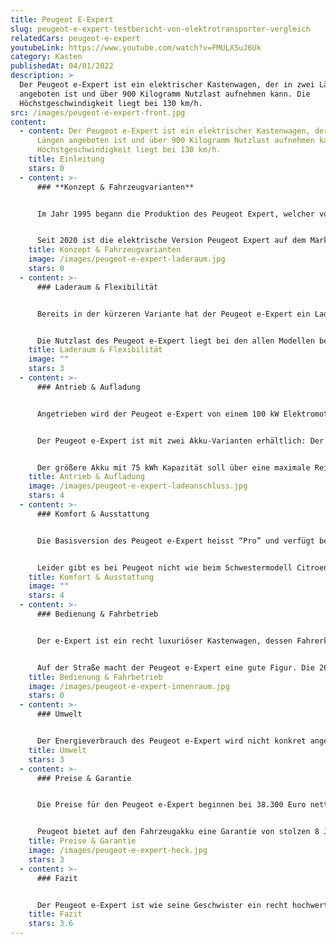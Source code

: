 ```yaml
---
title: Peugeot E-Expert
slug: peugeot-e-expert-testbericht-von-elektrotransporter-vergleich
relatedCars: peugeot-e-expert
youtubeLink: https://www.youtube.com/watch?v=FMULXSuJ6Uk
category: Kasten
publishedAt: 04/01/2022
description: >
  Der Peugeot e-Expert ist ein elektrischer Kastenwagen, der in zwei Längen
  angeboten ist und über 900 Kilogramm Nutzlast aufnehmen kann. Die
  Höchstgeschwindigkeit liegt bei 130 km/h.            
src: /images/peugeot-e-expert-front.jpg
content:
  - content: Der Peugeot e-Expert ist ein elektrischer Kastenwagen, der in zwei
      Längen angeboten ist und über 900 Kilogramm Nutzlast aufnehmen kann. Die
      Höchstgeschwindigkeit liegt bei 130 km/h.
    title: Einleitung
    stars: 0
  - content: >-
      ### **Konzept & Fahrzeugvarianten**


      Im Jahr 1995 begann die Produktion des Peugeot Expert, welcher vom PSA-Konzern entwickelt wurde und mit dem Citroen Jumpy und dem Fiat Scudo zwei Schwestermodelle besaß. Auch die zweite Generation ab 2007 war ein Gemeinschaftsprojekt der drei Hersteller. Dies änderte sich aber mit der dritten Generation, die seit 2016 auf dem Markt ist. Diese ist auch in Zusammenarbeit mit Toyota entstanden, wodurch der Expert gleich drei Geschwister hat: den Citroen Jumpy, den Toyota Proace sowie den Opel Vivaro.


      Seit 2020 ist die elektrische Version Peugeot Expert auf dem Markt. Der Kastenwagen ist elektrisch in zwei Längen erhältlich: 4,95 Meter sowie 5,30 Meter. Außerdem hat der Kunde die Wahl zwischen zwei Akkus mit 50 kWh bzw. 75 kWh Kapazität, welche natürlich unterschiedliche Reichweiten ermöglichen. Der Peugeot e-Expert ist auch als Kombi erhältlich, mit Sitzen und Fenstern im Fond. Hier soll es aber um die Kastenwagen-Version gehen.
    title: Konzept & Fahrzeugvarianten
    image: /images/peugeot-e-expert-laderaum.jpg
    stars: 0
  - content: >-
      ### Laderaum & Flexibilität


      Bereits in der kürzeren Variante hat der Peugeot e-Expert ein Ladevolumen von maximal 5.800 Liter. Der Stauraum kann über zwei geteilte, seitlich schwenkende Hecktüren oder eine nach oben schwingende Heckklappe beladen werden. Außerdem ist eine seitliche Schiebetür serienmäßig vorhanden. Der Laderaum hat beim e-Expert eine Länge von rund 2,41 Meter, die Breite liegt bei maximal 1,62 Meter und die Ladung kann bis zu 1,33 Meter hoch geladen werden. Bei der größeren Versionen ändert sich vor allem die Länge des Laderaums: als großere-Expert liegt diese bei 2,76 Meter. Dadurch entsteht ein Ladevolumen von maximal 6.600 Liter.


      Die Nutzlast des Peugeot e-Expert liegt bei den allen Modellen bei etwas über 900 Kilogramm. Allerdings gibt es die 50 kWh-Version mit einer optionalen erhöhten Nutzlast, welche dann bei rund 1.150 Kilogramm liegt. Die Anhängelast ist bei allen Modellen gleich: 1.000 Kilogramm für gebremste, 750 Kilogramm für ungebremste Anhänger.
    title: Laderaum & Flexibilität
    image: ""
    stars: 3
  - content: >-
      ### Antrieb & Aufladung


      Angetrieben wird der Peugeot e-Expert von einem 100 kW Elektromotor, der ein Drehmoment von 260 Nm bereitstellt und den Peugeot in ungefähr 12 Sekunden von 0 auf 100 km/h bringt. Wie meist bei Elektrofahrzeugen erfolgt die Kraftübertragung stufenlos. Die Höchstgeschwindigkeit beträgt bei allen Versionen bei 130 km/h. 


      Der Peugeot e-Expert ist mit zwei Akku-Varianten erhältlich: Der 50 kWh-Akku ermöglicht maximale Reichweiten um die 230 Kilometer. Für eine 11 kW Wechselstrom-Wallbox gibt Peugeot die volle Aufladungszeit mit 4 Stunden und 45 Minuten an. Außerdem ist eine Schnellladefunktion für eine 100 kW Gleichstrom-Wallbox verfügbar, welche die Ladung von 0 auf 80% in gerade einmal 32 Minuten erledigen soll.


      Der größere Akku mit 75 kWh Kapazität soll über eine maximale Reichweite von rund 320 Kilometer liegen ermöglichen, was sehr beachtlich ist für ein Fahrzeug dieser Größe. Allerdings dürften solche Strecken nur ohne Zuladung und mit wenig Steigung zu schaffen sein. Die Ladezeiten liegen hier bei rund 20 Stunden für die Wallbox und rund 45 Minuten für die 80-prozentige Schnellaufladung.
    title: Antrieb & Aufladung
    image: /images/peugeot-e-expert-ladeanschluss.jpg
    stars: 4
  - content: >-
      ### Komfort & Ausstattung


      Die Basisversion des Peugeot e-Expert heisst “Pro” und verfügt bereits serienmäßig über ABS, einen Doppel-Airbag, eine praktische Berganfahrhilfe sowie eine Zentralverriegelung. Für rund 2.000 Euro mehr bekommt man die Ausstattungslinie “Premium”, welche zusätzlich über eine Audioanlage, eine akustische Einparkhilfe, Klimaanlage sowie Regen- und Lichtsensor verfügt. 


      Leider gibt es bei Peugeot nicht wie beim Schwestermodell Citroen Jumpy eine speziell für Baustellen ausgerüstete Variante mit erhöhter Bodenfreiheit und einem Motorschutz sowie einer erhöhten Nutzlast von rund 1.150 Kilogramm. Allerdings sind gegen Aufpreis Optionen wie Bodenplatte aus Holz im Laderaum und eine Anhängerkupplung mit Anhängerstabilisierung erhältlich.
    title: Komfort & Ausstattung
    image: ""
    stars: 4
  - content: >-
      ### Bedienung & Fahrbetrieb


      Der e-Expert ist ein recht luxuriöser Kastenwagen, dessen Fahrerkabine sehr komfortabel und hochwertig ist. Die Anzeigen sind fast alle digital und auch sonst mutet das Armaturenbrett sehr modern an. Der Transporter wirkt dadurch weniger wie ein robuster Handwerker-Kastenwagen und mehr wie ein komfortabler Kleinbus. Etwas gewöhnungsbedürftig ist der Fahrmodus-Schalter, der nur mit einem Finger bedient werden kann, wodurch die Auswahl etwas hakelig ist.


      Auf der Straße macht der Peugeot e-Expert eine gute Figur. Die 260 Nm brauchen für ihre Entfaltung nicht wie beim Verbrennermotor einen konkreten Drehzahlbereich, sondern sind direkt vorhanden. Dadurch beschleunigt der Elektrotransporter mehr als ordentlich und ist dank 100 kW Leistung auch auf Landstraßen flott unterwegs. Und auch die Autobahn ist kein Hindernis, allerdings ist das Fahrzeug bei 100 km/h abgeriegelt.
    title: Bedienung & Fahrbetrieb
    image: /images/peugeot-e-expert-innenraum.jpg
    stars: 0
  - content: >-
      ### Umwelt


      Der Energieverbrauch des Peugeot e-Expert wird nicht konkret angegeben, dürfte aber ähnlich seinen GEschwistermodellen um die 25 kWh auf 100 km liegen. Bei angenommenen 30 Cent pro Kilowattstunde kosten 100 km Fahrstrecke so circa 7,50 €. Ein zusätzliches Solarmodul für mehr Reichweite wird nicht angeboten.
    title: Umwelt
    stars: 3
  - content: >-
      ### Preise & Garantie


      Die Preise für den Peugeot e-Expert beginnen bei 38.300 Euro netto für den e-Expert L2 mit 50 kWh-Akku und Basisausstattung. Die Variante mit einer Akkukapazität von 75 kWh kostet rund 5.000 Euro mehr. Der e-Expert L3 mit 5,30 Meter Länge ist ab 39.800 Euro netto verfügbar, ab 44.800 Euro mit dem größeren Akku. Alle Batterien sind im Preis enthalten und müssen nicht dazu gemietet werden.


      Peugeot bietet auf den Fahrzeugakku eine Garantie von stolzen 8 Jahren bzw. 160.000 Kilometer. Für das Fahrzeug gelten wie üblich bei Peugeot eine Herstellergarantie von 2 Jahren ohne Kilometerbeschränkung.
    title: Preise & Garantie
    image: /images/peugeot-e-expert-heck.jpg
    stars: 3
  - content: >-
      ### Fazit


      Der Peugeot e-Expert ist wie seine Geschwister ein recht hochwertiger Kastenwagen, welcher zudem mit einer recht hohen Reichweite punktet. Der Laderaum ist sehr geräumig und einfach beladbar und es gibt viele praktische Ausstattungsdetails für den Berufsalltag, wodurch der Kastenwagen speziell für Lieferanten und Handwerker sehr interessant sein dürfte. Allerdings ist das Fahrzeug nicht gerade günstig. Die e-Expert-Modelle kosten 8.000 bis 10.000 Euro netto mehr als das vergleichbare Verbrenner-Modell. Dadurch könnte das Fahrzeug für einige Interessenten schlich nicht erschwinglich sein.
    title: Fazit
    stars: 3.6
---
```

